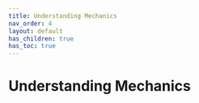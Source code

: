 ```yaml
---
title: Understanding Mechanics
nav_order: 4
layout: default
has_children: true
has_toc: true
---
```


# Understanding Mechanics